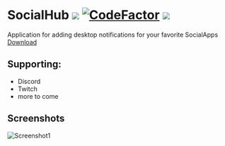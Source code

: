 SocialHub <a href="https://travis-ci.org/Nyasaki/SocialHub"><img src="https://travis-ci.org/Nyasaki/SocialHub.svg?branch=master"></a> <a href="https://www.codefactor.io/repository/github/nyasaki/socialhub"><img src="https://www.codefactor.io/repository/github/nyasaki/socialhub/badge" alt="CodeFactor" /></a> <a href="https://discord.gg/tNHHMux"><img src="https://img.shields.io/badge/Discord-Nyasaki-blue.svg"></a>
=========
Application for adding desktop notifications for your favorite SocialApps<br/>
<a href="https://github.com/Nyasaki/SocialHub/releases">Download</a>

Supporting:
-----------
- Discord
- Twitch
- more to come


Screenshots
-----------
![Screenshot1](https://i.imgur.com/pyAJqgN.png)
